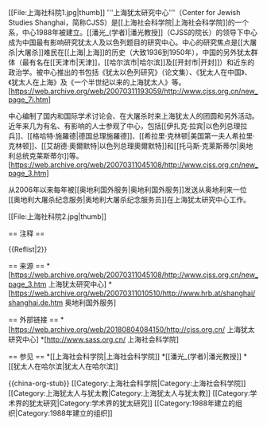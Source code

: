 [[File:上海社科院1.jpg|thumb]]
'''上海犹太研究中心'''（Center for Jewish Studies Shanghai，简称CJSS）是[[上海社会科学院|上海社会科学院]]的一个系，中心1988年被建立。[[潘光_(学者)|潘光教授]]（CJSS的院长）的领导下中心成为中国最有影响研究犹太人及以色列题目的研究中心。中心的研究焦点是[[大屠杀|大屠杀]]难民在[[上海|上海]]的历史（大致1936到1950年），中国的另外犹太群体（最有名在[[天津市|天津]]，[[哈尔滨市|哈尔滨]]及[[开封市|开封]]）和近东的政治学。被中心推出的书包括《犹太以色列研究》（论文集）、《犹太人在中国》、《犹太人在上海》及《一个半世纪以来的上海犹太人》等。<ref>[https://web.archive.org/web/20070311193059/http://www.cjss.org.cn/new_page_7i.htm]</ref>

中心编制了国内和国际学术讨论会、在大屠杀时来上海犹太人的团圆和另外活动。近年来几为有名、有影响的人士参观了中心，包括[[伊扎克·拉宾|以色列总理拉兵]]、[[格哈特·施羅德|德国总理施羅德]]、[[希拉里·克林顿|美国第一夫人希拉里·克林顿]]、[[艾胡德·奧爾默特|以色列总理奧爾默特]]和[[托马斯·克莱斯蒂尔|奥地利总统克莱斯蒂尔]]等。<ref>[https://web.archive.org/web/20070311045108/http://www.cjss.org.cn/new_page_3.htm]</ref>

从2006年以来每年被[[奥地利国外服务|奥地利国外服务]]发送从奥地利来一位[[奥地利大屠杀纪念服务|奥地利大屠杀纪念服务员]]在上海犹太研究中心工作。

[[File:上海社科院2.jpg|thumb]]

== 注释 ==

{{Reflist|2}}

== 来源 ==
*[https://web.archive.org/web/20070311045108/http://www.cjss.org.cn/new_page_3.htm 上海犹太研究中心]
*[https://web.archive.org/web/20070311010510/http://www.hrb.at/shanghai/shanghai.de.htm 奥地利国外服务]

== 外部链接 ==
*[https://web.archive.org/web/20180804084150/http://cjss.org.cn/ 上海犹太研究中心]
*[http://www.sass.org.cn/ 上海社会科学院]

== 参见 ==
*[[上海社会科学院|上海社会科学院]]
*[[潘光_(学者)|潘光教授]]
*[[犹太人在哈尔滨|犹太人在哈尔滨]]

{{china-org-stub}}
[[Category:上海社会科学院|Category:上海社会科学院]]
[[Category:上海犹太人与犹太教|Category:上海犹太人与犹太教]]
[[Category:学术界的犹太研究|Category:学术界的犹太研究]]
[[Category:1988年建立的组织|Category:1988年建立的组织]]